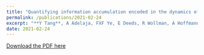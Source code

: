 ```yaml
---
title: "Quantifying information accumulation encoded in the dynamics of biochemical signaling"
permalink: /publications/2021-02-24
excerpt: "**Y Tang**, A Adelaja, FXF Ye, E Deeds, R Wollman, A Hoffmann.<br> Nature communications 12 (1), 1272"
date: 2021-02-24
---
```


[Download the PDF here](https://github.com/jamestang23/jamestang23.github.io/blob/master/16.pdf)
